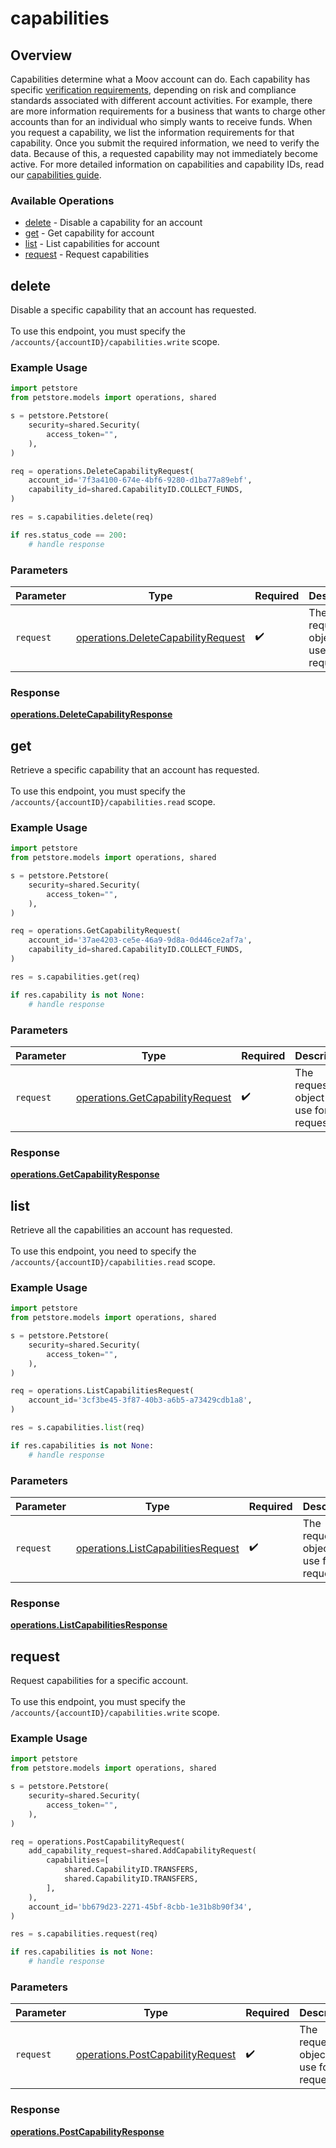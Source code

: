 # capabilities

## Overview

Capabilities determine what a Moov account can do. Each capability has specific [verification requirements](https://docs.moov.io/guides/accounts/identity-verification/), depending on risk and compliance standards associated with different account activities. For example, there are more information requirements for a business that wants to charge other accounts than for an individual who simply wants to receive funds. When you request a capability, we list the information requirements for that capability. Once you submit the required information, we need to verify the data. Because of this, a requested capability may not immediately become active. For more detailed information on capabilities and capability IDs, read our [capabilities guide](https://docs.moov.io/guides/accounts/capabilities/).

### Available Operations

* [delete](#delete) - Disable a capability for an account
* [get](#get) - Get capability for account
* [list](#list) - List capabilities for account
* [request](#request) - Request capabilities

## delete

Disable a specific capability that an account has requested. <br><br> To use this endpoint, you must specify the `/accounts/{accountID}/capabilities.write` scope.

### Example Usage

```python
import petstore
from petstore.models import operations, shared

s = petstore.Petstore(
    security=shared.Security(
        access_token="",
    ),
)

req = operations.DeleteCapabilityRequest(
    account_id='7f3a4100-674e-4bf6-9280-d1ba77a89ebf',
    capability_id=shared.CapabilityID.COLLECT_FUNDS,
)

res = s.capabilities.delete(req)

if res.status_code == 200:
    # handle response
```

### Parameters

| Parameter                                                                                | Type                                                                                     | Required                                                                                 | Description                                                                              |
| ---------------------------------------------------------------------------------------- | ---------------------------------------------------------------------------------------- | ---------------------------------------------------------------------------------------- | ---------------------------------------------------------------------------------------- |
| `request`                                                                                | [operations.DeleteCapabilityRequest](../../models/operations/deletecapabilityrequest.md) | :heavy_check_mark:                                                                       | The request object to use for the request.                                               |


### Response

**[operations.DeleteCapabilityResponse](../../models/operations/deletecapabilityresponse.md)**


## get

Retrieve a specific capability that an account has requested. <br><br> To use this endpoint, you must specify the `/accounts/{accountID}/capabilities.read` scope.

### Example Usage

```python
import petstore
from petstore.models import operations, shared

s = petstore.Petstore(
    security=shared.Security(
        access_token="",
    ),
)

req = operations.GetCapabilityRequest(
    account_id='37ae4203-ce5e-46a9-9d8a-0d446ce2af7a',
    capability_id=shared.CapabilityID.COLLECT_FUNDS,
)

res = s.capabilities.get(req)

if res.capability is not None:
    # handle response
```

### Parameters

| Parameter                                                                          | Type                                                                               | Required                                                                           | Description                                                                        |
| ---------------------------------------------------------------------------------- | ---------------------------------------------------------------------------------- | ---------------------------------------------------------------------------------- | ---------------------------------------------------------------------------------- |
| `request`                                                                          | [operations.GetCapabilityRequest](../../models/operations/getcapabilityrequest.md) | :heavy_check_mark:                                                                 | The request object to use for the request.                                         |


### Response

**[operations.GetCapabilityResponse](../../models/operations/getcapabilityresponse.md)**


## list

Retrieve all the capabilities an account has requested. <br><br> To use this endpoint, you need to specify the `/accounts/{accountID}/capabilities.read` scope.

### Example Usage

```python
import petstore
from petstore.models import operations, shared

s = petstore.Petstore(
    security=shared.Security(
        access_token="",
    ),
)

req = operations.ListCapabilitiesRequest(
    account_id='3cf3be45-3f87-40b3-a6b5-a73429cdb1a8',
)

res = s.capabilities.list(req)

if res.capabilities is not None:
    # handle response
```

### Parameters

| Parameter                                                                                | Type                                                                                     | Required                                                                                 | Description                                                                              |
| ---------------------------------------------------------------------------------------- | ---------------------------------------------------------------------------------------- | ---------------------------------------------------------------------------------------- | ---------------------------------------------------------------------------------------- |
| `request`                                                                                | [operations.ListCapabilitiesRequest](../../models/operations/listcapabilitiesrequest.md) | :heavy_check_mark:                                                                       | The request object to use for the request.                                               |


### Response

**[operations.ListCapabilitiesResponse](../../models/operations/listcapabilitiesresponse.md)**


## request

Request capabilities for a specific account. <br><br> To use this endpoint, you must specify the `/accounts/{accountID}/capabilities.write` scope.

### Example Usage

```python
import petstore
from petstore.models import operations, shared

s = petstore.Petstore(
    security=shared.Security(
        access_token="",
    ),
)

req = operations.PostCapabilityRequest(
    add_capability_request=shared.AddCapabilityRequest(
        capabilities=[
            shared.CapabilityID.TRANSFERS,
            shared.CapabilityID.TRANSFERS,
        ],
    ),
    account_id='bb679d23-2271-45bf-8cbb-1e31b8b90f34',
)

res = s.capabilities.request(req)

if res.capabilities is not None:
    # handle response
```

### Parameters

| Parameter                                                                            | Type                                                                                 | Required                                                                             | Description                                                                          |
| ------------------------------------------------------------------------------------ | ------------------------------------------------------------------------------------ | ------------------------------------------------------------------------------------ | ------------------------------------------------------------------------------------ |
| `request`                                                                            | [operations.PostCapabilityRequest](../../models/operations/postcapabilityrequest.md) | :heavy_check_mark:                                                                   | The request object to use for the request.                                           |


### Response

**[operations.PostCapabilityResponse](../../models/operations/postcapabilityresponse.md)**

